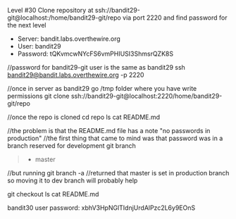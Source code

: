 Level #30 Clone repository at ssh://bandit29-git@localhost:/home/bandit29-git/repo via port 2220 and find password for the next level

- Server: bandit.labs.overthewire.org
- User: bandit29
- Password: tQKvmcwNYcFS6vmPHIUSI3ShmsrQZK8S

//password for bandit29-git user is the same as bandit29
ssh bandit29@bandit.labs.overthewire.org -p 2220

//once in server as bandit29 go /tmp folder where you have write permissions
git clone ssh://bandit29-git@localhost:2220/home/bandit29-git/repo

//once the repo is cloned
cd repo
ls
cat README.md

//the problem is that the README.md file has a note "no passwords in production"
//the first thing that came to mind was that password was in a branch reserved for development
git branch
>* master

//but running
git branch -a
//returned that master is set in production branch so moving it to dev branch will probably help

git checkout <path of dev branch>
ls
cat README.md

bandit30 user password: xbhV3HpNGlTIdnjUrdAlPzc2L6y9EOnS
